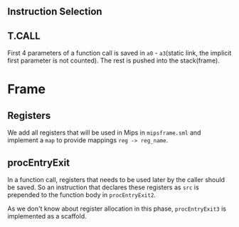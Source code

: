Instruction Selection
---

## T.CALL
First 4 parameters of a function call is saved in `a0` - `a3`(static link, the implicit first parameter is not counted). The rest is pushed into the stack(frame).

# Frame
## Registers
We add all registers that will be used in Mips in `mipsframe.sml` and implement a `map` to provide mappings `reg -> reg_name`.
## procEntryExit
In a function call, registers that needs to be used later by the caller should be saved. So an instruction that declares these registers as `src` is prepended to the function body in `procEntryExit2`.

As we don't know about register allocation in this phase, `procEntryExit3` is implemented as a scaffold.
